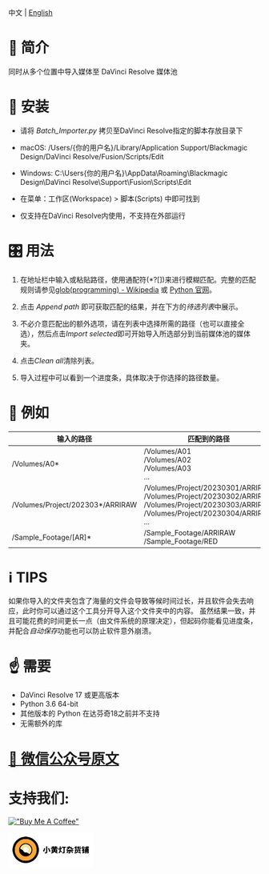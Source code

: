 中文 | [English](README_EN.md)

# 📖 简介
同时从多个位置中导入媒体至 DaVinci Resolve 媒体池

# 🔧 安装

- 请将 *Batch_Importer.py* 拷贝至DaVinci Resolve指定的脚本存放目录下

- macOS: /Users/{你的用户名}/Library/Application Support/Blackmagic Design/DaVinci Resolve/Fusion/Scripts/Edit

- Windows: C:\Users\{你的用户名}\AppData\Roaming\Blackmagic Design\DaVinci Resolve\Support\Fusion\Scripts\Edit

- 在菜单：工作区(Workspace) > 脚本(Scripts) 中即可找到

- 仅支持在DaVinci Resolve内使用，不支持在外部运行

  

# 🎛 用法

1. 在地址栏中输入或粘贴路径，使用通配符(*?[])来进行模糊匹配。完整的匹配规则请参见[glob(programming) - Wikipedia](https://en.wikipedia.org/wiki/Glob_(programming)) 或 [Python 官网](https://docs.python.org/3/library/glob.html)。

2. 点击 *Append path* 即可获取匹配的结果，并在下方的*待选列表*中展示。

3. 不必介意匹配出的额外选项，请在列表中选择所需的路径（也可以直接全选），然后点击*Import selected*即可开始导入所选部分到当前媒体池的媒体夹。

4. 点击*Clean all*清除列表。

5. 导入过程中可以看到一个进度条，具体取决于你选择的路径数量。

# 🧷 例如

|  输入的路径  |  匹配到的路径  | 不会匹配的路径 |
| --- | --- | --- |
|  /Volumes/A0*  | /Volumes/A01<br>/Volumes/A02<br>/Volumes/A03<br>...  | /Volumes/B01<br>/Volumes/B02<br>/Volumes/A12<br>... |
|  /Volumes/Project/202303*/ARRIRAW |  /Volumes/Project/20230301/ARRIRAW<br>/Volumes/Project/20230302/ARRIRAW<br>/Volumes/Project/20230303/ARRIRAW<br>/Volumes/Project/20230304/ARRIRAW<br>...  |  /Volumes/Project/20230401/ARRIRAW<br>... |
|  /Sample_Footage/[AR]* | /Sample_Footage/ARRIRAW<br>/Sample_Footage/RED | /Sample_Footage/DJI |

# ℹ️ TIPS
如果你导入的文件夹包含了海量的文件会导致等候时间过长，并且软件会失去响应，此时你可以通过这个工具分开导入这个文件夹中的内容。
虽然结果一致，并且可能花费的时间更长一点（由文件系统的原理决定），但起码你能看见进度条，并配合*自动保存*功能也可以防止软件意外崩溃。

# ☝️ 需要

- DaVinci Resolve 17 或更高版本
- Python 3.6 64-bit 
- 其他版本的 Python 在达芬奇18之前并不支持
- 无需额外的库

# [🔗 微信公众号原文](https://mp.weixin.qq.com/s/57AonDDnTu9K8Gg7wWPu6A)

# 支持我们:

[!["Buy Me A Coffee"](https://www.buymeacoffee.com/assets/img/custom_images/orange_img.png)](https://www.buymeacoffee.com/zhanglaichi)

[!["小黄灯杂货铺"](https://github.com/laciechang/img/blob/master/spotlight_img/mianbaoduo_button.png)](https://mbd.pub/o/works/240920)